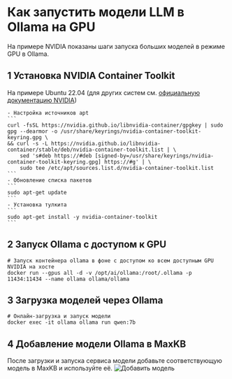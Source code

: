 # Как запустить модели LLM в Ollama на GPU

На примере NVIDIA показаны шаги запуска больших моделей в режиме GPU в Ollama.


## 1 Установка NVIDIA Container Toolkit

На примере Ubuntu 22.04 (для других систем см. [официальную документацию NVIDIA](https://docs.nvidia.com/datacenter/cloud-native/container-toolkit/latest/arch-overview.html))

    - Настройка источников apt
    ```
    curl -fsSL https://nvidia.github.io/libnvidia-container/gpgkey | sudo gpg --dearmor -o /usr/share/keyrings/nvidia-container-toolkit-keyring.gpg \
    && curl -s -L https://nvidia.github.io/libnvidia-container/stable/deb/nvidia-container-toolkit.list | \
        sed 's#deb https://#deb [signed-by=/usr/share/keyrings/nvidia-container-toolkit-keyring.gpg] https://#g' | \
        sudo tee /etc/apt/sources.list.d/nvidia-container-toolkit.list
    ```
    - Обновление списка пакетов
    ```
    sudo apt-get update
    ```
    - Установка тулкита
    ```
    sudo apt-get install -y nvidia-container-toolkit
    ```

## 2 Запуск Ollama с доступом к GPU

```
# Запуск контейнера ollama в фоне с доступом ко всем доступным GPU NVIDIA на хосте
docker run --gpus all -d -v /opt/ai/ollama:/root/.ollama -p 11434:11434 --name ollama ollama/ollama
```

## 3 Загрузка моделей через Ollama

```
# Онлайн‑загрузка и запуск модели
docker exec -it ollama ollama run qwen:7b
```

## 4 Добавление модели Ollama в MaxKB

После загрузки и запуска сервиса модели добавьте соответствующую модель в MaxKB и используйте её.
![Добавить модель](../img/FAQ/addmodel.png)